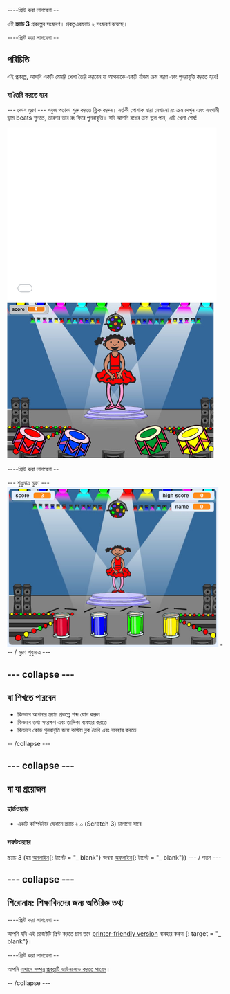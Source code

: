 \----প্রিন্ট করা লাগবেনা --

এই **স্ক্র্যাচ 3** প্রকল্পের সংস্করণ। প্রকল্প</a>এরস্ক্র্যাচ ২ সংস্করণ রয়েছে।</p> 

\----প্রিন্ট করা লাগবেনা --

## পরিচিতি

এই প্রকল্পে, আপনি একটি মেমরি খেলা তৈরি করবেন যা আপনাকে একটি র্যান্ডম ক্রম স্মরণ এবং পুনরাবৃত্তি করতে হবে!

### যা তৈরি করতে হবে

\--- কোন মুদ্রণ \--- সবুজ পতাকা শুরু করতে ক্লিক করুন। নর্তকী পোশাক দ্বারা দেখানো রং ক্রম দেখুন এবং সহগামী ড্রাম beats শুনতে, তারপর তার রং ফিরে পুনরাবৃত্তি। যদি আপনি রঙের ক্রম ভুল পান, এটি খেলা শেষ!

<div class="scratch-preview">
  <iframe allowtransparency="true" width="485" height="402" src="//scratch.mit.edu/projects/embed/284452634/?autostart=false" frameborder="0" allowfullscreen scrolling="no" mark="crwd-mark"></iframe> <img src="images/colour-final.png" /> 
</div>

\----প্রিন্ট করা লাগবেনা --

\--- শুধুমাত্র মুদ্রণ \--- ![screenshot of finished game](images/screenshot.png) \--- / মুদ্রণ শুধুমাত্র \---

## \--- collapse \---

## যা শিখতে পারবেন

+ কিভাবে আপনার স্ক্র্যাচ প্রকল্পে শব্দ যোগ করুন
+ কিভাবে তথ্য সংরক্ষণ এবং তালিকা ব্যবহার করতে
+ কিভাবে কোড পুনরাবৃত্তি জন্য কাস্টম ব্লক তৈরি এবং ব্যবহার করতে

-- /collapse \---

## \--- collapse \---

## যা যা প্রয়োজন

### হার্ডওয়্যার

+ একটি কম্পিউটার যেথানে স্ক্র্যাচ ২.০ (Scratch 3) চালানো যাবে

### সফটওয়্যার

স্ক্র্যাচ 3 (হয় [অনলাইন](https://rpf.io/scratchon){: টার্গেট = "_ blank"} অথবা [অফলাইন](https://rpf.io/scratchoff){: টার্গেট = "_ blank"}) \--- / পতন \---

## \--- collapse \---

## শিরোনাম: শিক্ষাবিদদের জন্য অতিরিক্ত তথ্য

\----প্রিন্ট করা লাগবেনা --

আপনি যদি এই প্রজেক্টটি প্রিন্ট করতে চান তবে [printer-friendly version](https://projects.raspberrypi.org/en/projects/memory/print) ব্যবহার করুন {: target = "_ blank"}।

\----প্রিন্ট করা লাগবেনা --

আপনি [এখানে সম্পন্ন প্রকল্পটি ডাউনলোড করতে পারেন](http://rpf.io/p/en/memory-get)।

-- /collapse \---